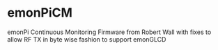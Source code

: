 # emonPiCM
emonPi Continuous Monitoring Firmware from Robert Wall with fixes to allow RF TX in byte wise fashion to support emonGLCD
